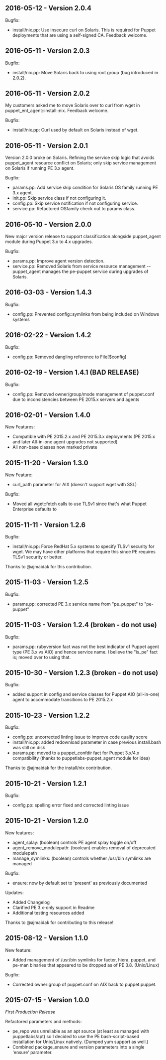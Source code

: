 ## 2016-05-12 - Version 2.0.4

Bugfix:
* install/nix.pp: Use insecure curl on Solaris.  This is required for Puppet deployments that are using a self-signed CA.  Feedback welcome.

## 2016-05-11 - Version 2.0.3

Bugfix:
* install/nix.pp: Move Solaris back to using root group (bug introduced in 2.0.2).

## 2016-05-11 - Version 2.0.2

My customers asked me to move Solaris over to curl from wget in puppet_ent_agent::install::nix.  Feedback welcome.

Bugfix:
* install/nix.pp: Curl used by default on Solaris instead of wget.

## 2016-05-11 - Version 2.0.1

Version 2.0.0 broke on Solaris.  Refining the service skip logic that avoids puppet_agent resource conflict on Solaris; only skip service management on Solaris if running PE 3.x agent.

Bugfix:
* params.pp: Add service skip condition for Solaris OS family running PE 3.x agent.
* init.pp: Skip service class if not configuring it.
* config.pp: Skip service notification if not configuring service.
* service.pp: Refactored OSfamily check out to params class.

## 2016-05-10 - Version 2.0.0

New major version release to support classification alongside puppet_agent module during Puppet 3.x to 4.x upgrades.

Bugfix:
* params.pp: Improve agent version detection.
* service.pp: Removed Solaris from service resource management -- puppet_agent manages the pe-puppet service during upgrades of Solaris.

## 2016-03-03 - Version 1.4.3

Bugfix:
* config.pp: Prevented config::symlinks from being included on Windows systems

## 2016-02-22 - Version 1.4.2

Bugfix:
* config.pp: Removed dangling reference to File[$config]

## 2016-02-19 - Version 1.4.1 (BAD RELEASE)

Bugfix:
* config.pp: Removed owner/group/mode management of puppet.conf due to inconsistencies between PE 2015.x servers and agents

## 2016-02-01 - Version 1.4.0

New Features:
* Compatible with PE 2015.2.x and PE 2015.3.x deployments (PE 2015.x and later All-in-one agent upgrades not supported)
* All non-base classes now marked private

## 2015-11-20 - Version 1.3.0

New Feature:
* curl_path parameter for AIX (doesn't support wget with SSL)

Bugfix:
* Moved all wget::fetch calls to use TLSv1 since that's what Puppet Enterprise defaults to

## 2015-11-11 - Version 1.2.6

Bugfix:
* install/nix.pp: Force RedHat 5.x systems to specify TLSv1 security for wget.  We may have other platforms that require this since PE requires TLSv1 security or better.

Thanks to @ajmaidak for this contribution.

## 2015-11-03 - Version 1.2.5

Bugfix:
* params.pp: corrected PE 3.x service name from "pe_puppet" to "pe-puppet"

## 2015-11-03 - Version 1.2.4 (broken - do not use)

Bugfix:
* params.pp: rubyversion fact was not the best indicator of Puppet agent type (PE 3.x vs AIO) and hence service name.  I believe the "is_pe" fact is; moved over to using that.

## 2015-10-30 - Version 1.2.3 (broken - do not use)

Bugfix:
* added support in config and service classes for Puppet AIO (all-in-one) agent to accommodate transitions to PE 2015.2.x

## 2015-10-23 - Version 1.2.2

Bugfix:
* config.pp: uncorrected linting issue to improve code quality score
* install/nix.pp: added redownload parameter in case previous install.bash was still on disk
* params.pp: moved to a puppet_confdir fact for Puppet 3.x/4.x compatibility (thanks to puppetlabs-puppet_agent module for idea)

Thanks to @ajmaidak for the install/nix contribution.

## 2015-10-21 - Version 1.2.1

Bugfix:
* config.pp: spelling error fixed and corrected linting issue

## 2015-10-21 - Version 1.2.0

New features:
* agent_splay: (boolean) controls PE agent splay toggle on/off
* agent_remove_modulepath: (boolean) enables removal of deprecated modulepath
* manage_symlinks: (boolean) controls whether /usr/bin symlinks are managed

Bugfix:
* ensure: now by default set to 'present' as previously documented

Updates:
* Added Changelog
* Clarified PE 3.x-only support in Readme
* Additional testing resources added

Thanks to @ajmaidak for contributing to this release!

## 2015-08-12 - Version 1.1.0

New feature:
* Added management of /usr/bin symlinks for facter, hiera, puppet, and pe-man binaries that appeared to be dropped as of PE 3.8. (Unix/Linux)

Bugfix:
* Corrected owner:group of puppet.conf on AIX back to puppet:puppet.

## 2015-07-15 - Version 1.0.0

*First Production Release*

Refactored parameters and methods:
* pe_repo was unreliable as an apt source (at least as managed with puppetlabs/apt) so I decided to use the PE bash-script-based installation for Unix/Linux natively. (Dumped yum support as well.)
* Combined package_ensure and version parameters into a single 'ensure' parameter.
